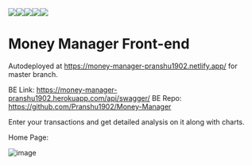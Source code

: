 <div style="display: flex">
  <img src="https://img.shields.io/badge/test-passing-brightgreen" />
  <img src="https://img.shields.io/badge/site-deployed-brightgreen" />
  <img src="https://img.shields.io/badge/backend-django-brightgreen" />
  <img src="https://img.shields.io/badge/frontend-react-brightgreen" />
  <img src="https://img.shields.io/badge/money-managed-brightgreen" />
</div>

# Money Manager Front-end

Autodeployed at https://money-manager-pranshu1902.netlify.app/ for master branch.

BE Link: https://money-manager-pranshu1902.herokuapp.com/api/swagger/
BE Repo: https://github.com/Pranshu1902/Money-Manager

Enter your transactions and get detailed analysis on it along with charts.

Home Page:

![image](https://user-images.githubusercontent.com/70687348/178115083-2ed46c9d-d5c6-4054-ab39-8203c833ecce.png)
